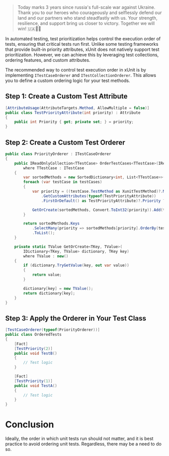 ﻿> Today marks 3 years since russia's full-scale war against Ukraine. Thank you to our heroes who courageously and selflessly defend our land and our partners who stand steadfastly with us. Your strength, resilience, and support bring us closer to victory. Together we will win! 🇺🇦💙💛

In automated testing, test prioritization helps control the execution order of tests, ensuring that critical tests run first. Unlike some testing frameworks that provide built-in priority attributes, xUnit does not natively support test prioritization. However, we can achieve this by leveraging test collections, ordering features, and custom attributes.

The recommended way to control test execution order in xUnit is by implementing `ITestCaseOrderer` and `ITestCollectionOrderer`. This allows you to define a custom ordering logic for your test methods.

## Step 1: Create a Custom Test Attribute
```csharp
[AttributeUsage(AttributeTargets.Method, AllowMultiple = false)]
public class TestPriorityAttribute(int priority) : Attribute
{
    public int Priority { get; private set; } = priority;
}
```

## Step 2: Create a Custom Test Orderer
```csharp
public class PriorityOrderer : ITestCaseOrderer
{
    public IReadOnlyCollection<TTestCase> OrderTestCases<TTestCase>(IReadOnlyCollection<TTestCase> testCases)
        where TTestCase : ITestCase
    {
        var sortedMethods = new SortedDictionary<int, List<TTestCase>>();
        foreach (var testCase in testCases)
        {
            var priority = ((testCase.TestMethod as XunitTestMethod)?.Method
                .GetCustomAttributes(typeof(TestPriorityAttribute))
                .FirstOrDefault() as TestPriorityAttribute)?.Priority ?? 0;

            GetOrCreate(sortedMethods, Convert.ToInt32(priority)).Add(testCase);
        }

        return sortedMethods.Keys
            .SelectMany(priority => sortedMethods[priority].OrderBy(testCase => testCase.TestMethod?.MethodName))
            .ToList();
    }

    private static TValue GetOrCreate<TKey, TValue>(
        IDictionary<TKey, TValue> dictionary, TKey key)
        where TValue : new()
    {
        if (dictionary.TryGetValue(key, out var value))
        {
            return value;
        }

        dictionary[key] = new TValue();
        return dictionary[key];
    }
}
```

## Step 3: Apply the Orderer in Your Test Class
```csharp
[TestCaseOrderer(typeof(PriorityOrderer))]
public class OrderedTests
{
    [Fact]
    [TestPriority(2)]
    public void TestB()
    {
        // Test logic
    }

    [Fact]
    [TestPriority(1)]
    public void TestA()
    {
        // Test logic
    }
}
```

# Conclusion

Ideally, the order in which unit tests run should not matter, and it is best practice to avoid ordering unit tests. Regardless, there may be a need to do so.